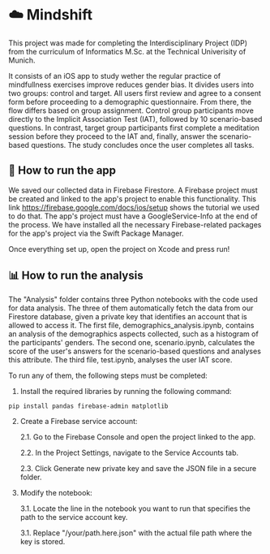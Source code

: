 # ☁️ Mindshift

This project was made for completing the Interdisciplinary Project (IDP) from the curriculum of Informatics  M.Sc. at the Technical Univerisity of Munich.

It consists of an iOS app to study wether the regular practice of mindfullness exercises improve reduces gender bias. It divides users into two groups: control and target. 
All users first review and agree to a consent form before proceeding to a demographic questionnaire. From there, the flow differs based on group assignment.
Control group participants move directly to the Implicit Association Test (IAT), followed by 10 scenario-based questions. 
In contrast, target group participants first complete a meditation session  before they proceed to the IAT and, finally, answer the scenario-based questions.
The study concludes once the user completes all tasks.


## 📱 How to run the app

We saved our collected data in Firebase Firestore. A Firebase project must be created and linked to the app's project to enable this functionality. 
This link https://firebase.google.com/docs/ios/setup shows the tutorial we used to do that. 
The app's project must have a GoogleService-Info at the end of the process. 
We have installed all the necessary Firebase-related packages for the app's project via the Swift Package Manager.


Once everything set up, open the project on Xcode and press run!

## 📊 How to run the analysis

The "Analysis" folder contains three Python notebooks with the code used for data analysis. 
The three of them automatically fetch the data from our Firestore database, given a private key that identifies an account that is allowed to access it. 
The first file, demographics_analysis.ipynb, contains an analysis of the demographics aspects collected, such as a histogram of the participants' genders. 
The second one, scenario.ipynb, calculates the score of the user's answers for the scenario-based questions and analyses this attribute. 
The third file, test.ipynb, analyses the  user IAT score. 

To run any of them, the following steps must be completed:

1. Install the required libraries by running the following command:

``` pip install pandas firebase-admin matplotlib ```

2. Create a Firebase service account:
   
   2.1. Go to the Firebase Console and open the project linked to the app.
   
   2.2. In the Project Settings, navigate to the Service Accounts tab.
   
   2.3. Click Generate new private key and save the JSON file in a secure folder.

4. Modify the notebook:
   
   3.1. Locate the line in the notebook you want to run that specifies the path to the service account key.
   
   3.1. Replace "/your/path.here.json" with the actual file path where the key is stored.






